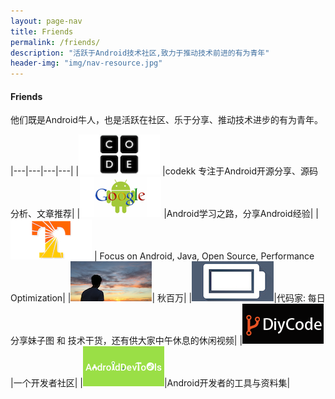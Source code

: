 ```yaml
---
layout: page-nav
title: Friends
permalink: /friends/
description: "活跃于Android技术社区,致力于推动技术前进的有为青年"
header-img: "img/nav-resource.jpg"
---
```



#### Friends

他们既是Android牛人，也是活跃在社区、乐于分享、推动技术进步的有为青年。


|---|---|---|---|
|[![codekk](/images/friends/codekk.jpg)](http://www.codekk.com)  |codekk 专注于Android开源分享、源码分析、文章推荐|
|[![stormzhang](/images/friends/stormzhang.png)](http://stormzhang.com) |Android学习之路，分享Android经验|
|[![trinea](/images/friends/trinea.png)](http://www.trinea.cn/)  | Focus on Android, Java, Open Source, Performance Optimization|
|[![liaohuqiu](/images/friends/liaohuqiu.png)](http://www.liaohuqiu.net/)| 秋百万|
|[![gank](/images/friends/gank.jpg)](http://gank.io/)|代码家: 每日分享妹子图 和 技术干货，还有供大家中午休息的休闲视频|
|[![diycode](/images/friends/diycode.png)](http://www.diycode.cc/)|一个开发者社区|
|[![androiddevtools](/images/friends/androiddevtools.jpg)](http://androiddevtools.cn/)|Android开发者的工具与资料集|


